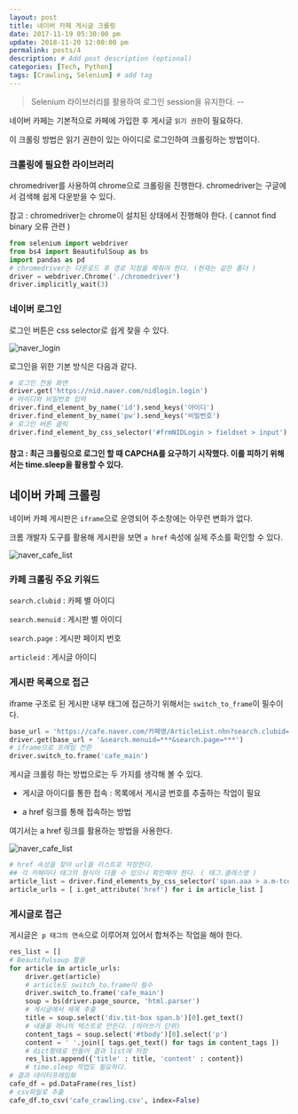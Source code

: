 ```yaml
---
layout: post
title: 네이버 카페 게시글 크롤링
date: 2017-11-19 05:30:00 pm
update: 2018-11-20 12:00:00 pm
permalink: posts/4
description: # Add post description (optional)
categories: [Tech, Python]
tags: [Crawling, Selenium] # add tag
---
```


> Selenium 라이브러리를 활용하여 로그인 session을 유지한다. --

네이버 카페는 기본적으로 카페에 가입한 후 게시글 `읽기 권한`이 필요하다.

이 크롤링 방법은 읽기 권한이 있는 아이디로 로그인하여 크롤링하는 방법이다.

### 크롤링에 필요한 라이브러리

chromedriver를 사용하여 chrome으로 크롤링을 진행한다. chromedriver는 구글에서 검색해 쉽게 다운받을 수 있다.

참고 : chromedriver는 chrome이 설치된 상태에서 진행해야 한다. ( cannot find binary 오류 관련 )

``` python
from selenium import webdriver
from bs4 import BeautifulSoup as bs
import pandas as pd
# chromedriver는 다운로드 후 경로 지정을 해줘야 한다. (현재는 같은 폴더 )
driver = webdriver.Chrome('./chromedriver')
driver.implicitly_wait(3)
```

### 네이버 로그인

로그인 버튼은 css selector로 쉽게 찾을 수 있다.

![naver_login]({{site.baseurl}}/assets/img/python/naver_login.png)

로그인을 위한 기본 방식은 다음과 같다.

``` python
# 로그인 전용 화면
driver.get('https://nid.naver.com/nidlogin.login')
# 아이디와 비밀번호 입력
driver.find_element_by_name('id').send_keys('아이디')
driver.find_element_by_name('pw').send_keys('비밀번호')
# 로그인 버튼 클릭
driver.find_element_by_css_selector('#frmNIDLogin > fieldset > input').click()
```

#### 참고 : 최근 크롤링으로 로그인 할 때 CAPCHA를 요구하기 시작했다. 이를 피하기 위해서는 time.sleep을 활용할 수 있다.

<script src="https://gist.github.com/yahwang/6453705ccc9551ec83e70ea5baf336f3.js"></script>

## 네이버 카페 크롤링

네이버 카페 게시판은 `iframe`으로 운영되어 주소창에는 아무런 변화가 없다.

크롬 개발자 도구를 활용해 게시판을 보면 `a href` 속성에 실제 주소를 확인할 수 있다.

![naver_cafe_list]({{site.baseurl}}/assets/img/python/naver_cafe_menu.png)

### 카페 크롤링 주요 키워드

`search.clubid` : 카페 별 아이디

`search.menuid` : 게시판 별 아이디

`search.page` : 게시판 페이지 번호

`articleid` : 게시글 아이디

### 게시판 목록으로 접근

iframe 구조로 된 게시판 내부 태그에 접근하기 위해서는 `switch_to_frame`이 필수이다.

``` python
base_url = 'https://cafe.naver.com/카페명/ArticleList.nhn?search.clubid=***'
driver.get(base_url + '&search.menuid=***&search.page=***')
# iframe으로 프레임 전환
driver.switch_to.frame('cafe_main')
```

게시글 크롤링 하는 방법으로는 두 가지를 생각해 볼 수 있다.

* 게시글 아이디를 통한 접속 : 목록에서 게시글 번호를 추출하는 작업이 필요

* a href 링크를 통해 접속하는 방법

여기서는 a href 링크를 활용하는 방법을 사용한다.

![naver_cafe_list]({{site.baseurl}}/assets/img/python/naver_cafe_list.png)

``` python
# href 속성을 찾아 url을 리스트로 저장한다.
## 각 카페마다 태그의 형식이 다를 수 있으니 확인해야 한다. ( 태그.클래스명 )
article_list = driver.find_elements_by_css_selector('span.aaa > a.m-tcol-c')
article_urls = [ i.get_attribute('href') for i in article_list ]
```

### 게시글로 접근

게시글은` p 태그의 연속`으로 이루어져 있어서 합쳐주는 작업을 해야 한다.

``` python
res_list = []
# Beautifulsoup 활용
for article in article_urls:
    driver.get(article)
    # article도 switch_to.frame이 필수
    driver.switch_to.frame('cafe_main')
    soup = bs(driver.page_source, 'html.parser')
    # 게시글에서 제목 추출
    title = soup.select('div.tit-box span.b')[0].get_text()
    # 내용을 하나의 텍스트로 만든다. (띄어쓰기 단위)
    content_tags = soup.select('#tbody')[0].select('p')
    content = ' '.join([ tags.get_text() for tags in content_tags ])
    # dict형태로 만들어 결과 list에 저장
    res_list.append({'title' : title, 'content' : content})
    # time.sleep 작업도 필요하다.
# 결과 데이터프레임화
cafe_df = pd.DataFrame(res_list)
# csv파일로 추출
cafe_df.to_csv('cafe_crawling.csv', index=False)
```




